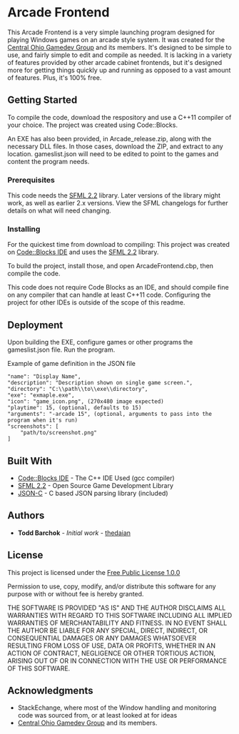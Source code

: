 # Arcade Frontend

This Arcade Frontend is a very simple launching program designed for playing Windows games on an arcade style system. It was created for the [Central Ohio Gamedev Group](http://thecogg.com) and its members. It's designed to be simple to use, and fairly simple to edit and compile as needed. It is lacking in a variety of features provided by other arcade cabinet frontends, but it's designed more for getting things quickly up and running as opposed to a vast amount of features. Plus, it's 100% free.

## Getting Started

To compile the code, download the respository and use a C++11 compiler of your choice. The project was created using Code::Blocks.

An EXE has also been provided, in Arcade_release.zip, along with the necessary DLL files. In those cases, download the ZIP, and extract to any location. gameslist.json will need to be edited to point to the games and content the program needs. 

### Prerequisites

This code needs the [SFML 2.2](https://www.sfml-dev.org/download/sfml/2.2/) library. Later versions of the library might work, as well as earlier 2.x versions. View the SFML changelogs for further details on what will need changing.

### Installing

For the quickest time from download to compiling:
This project was created on [Code::Blocks IDE](http://www.codeblocks.org/) and uses the [SFML 2.2](https://www.sfml-dev.org/download/sfml/2.2/) library.

To build the project, install those, and open ArcadeFrontend.cbp, then compile the code.

This code does not require Code Blocks as an IDE, and should compile fine on any compiler that can handle at least C++11 code. Configuring the project for other IDEs is outside of the scope of this readme.

## Deployment

Upon building the EXE, configure games or other programs the gameslist.json file.
Run the program.

Example of game definition in the JSON file
```
"name": "Display Name",
"description": "Description shown on single game screen.",
"directory": "C:\\path\\to\\exe\\directory",
"exe": "exmaple.exe",
"icon": "game_icon.png", (270x480 image expected)
"playtime": 15, (optional, defaults to 15)
"arguments": "-arcade 15", (optional, arguments to pass into the program when it's run)
"screenshots": [
	"path/to/screenshot.png"
]
```

## Built With

* [Code::Blocks IDE](http://www.codeblocks.org/) - The C++ IDE Used (gcc compiler)
* [SFML 2.2](https://www.sfml-dev.org/download/sfml/2.2/) - Open Source Game Development Library
* [JSON-C](https://github.com/json-c/json-c) - C based JSON parsing library (included)

## Authors

* **Todd Barchok** - *Initial work* - [thedaian](https://github.com/thedaian)

## License

This project is licensed under the [Free Public License 1.0.0](https://opensource.org/licenses/FPL-1.0.0)

Permission to use, copy, modify, and/or distribute this software for any purpose with or without fee is hereby granted.

THE SOFTWARE IS PROVIDED "AS IS" AND THE AUTHOR DISCLAIMS ALL WARRANTIES WITH REGARD TO THIS SOFTWARE INCLUDING ALL IMPLIED WARRANTIES OF MERCHANTABILITY AND FITNESS. IN NO EVENT SHALL THE AUTHOR BE LIABLE FOR ANY SPECIAL, DIRECT, INDIRECT, OR CONSEQUENTIAL DAMAGES OR ANY DAMAGES WHATSOEVER RESULTING FROM LOSS OF USE, DATA OR PROFITS, WHETHER IN AN ACTION OF CONTRACT, NEGLIGENCE OR OTHER TORTIOUS ACTION, ARISING OUT OF OR IN CONNECTION WITH THE USE OR PERFORMANCE OF THIS SOFTWARE.

## Acknowledgments

* StackEchange, where most of the Window handling and monitoring code was sourced from, or at least looked at for ideas
* [Central Ohio Gamedev Group](http://thecogg.com) and its members.